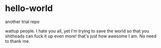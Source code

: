 # hello-world
another trial repo

wattup people. I hate you all, yet I'm trying to save the world so that you shitheads can fuck it up even more! that's just how awesome I am.
No need to thank me.
